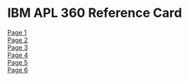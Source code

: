 <!DOCTYPE html>
<html lang="en">
<head>
    <title>IBM APL 360 Reference Card</title>
</head>
<body>
<h1>IBM APL 360 Reference Card</h1>
<a href="./"2021-02-14-16-57-0005.jpg>Page 1</a>
<br>
<a href="./"2021-02-14-16-57-0004.jpg>Page 2</a>
<br>
<a href="./"2021-02-14-16-57-0003.jpg>Page 3</a>
<br>
<a href="./"2021-02-14-16-57-0001.jpg>Page 4</a>
<br>
<a href="./"2021-02-14-16-57-0006.jpg>Page 5</a>
<br>
<a href="./"2021-02-14-16-57-0002.jpg>Page 6</a>
<br>
</body>
</html>
